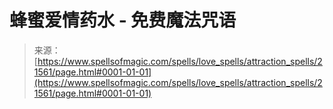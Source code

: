 <!--yml

category: 未分类

date: 2024-06-12 19:05:11

-->

# 蜂蜜爱情药水 - 免费魔法咒语

> 来源：[https://www.spellsofmagic.com/spells/love_spells/attraction_spells/21561/page.html#0001-01-01](https://www.spellsofmagic.com/spells/love_spells/attraction_spells/21561/page.html#0001-01-01)

